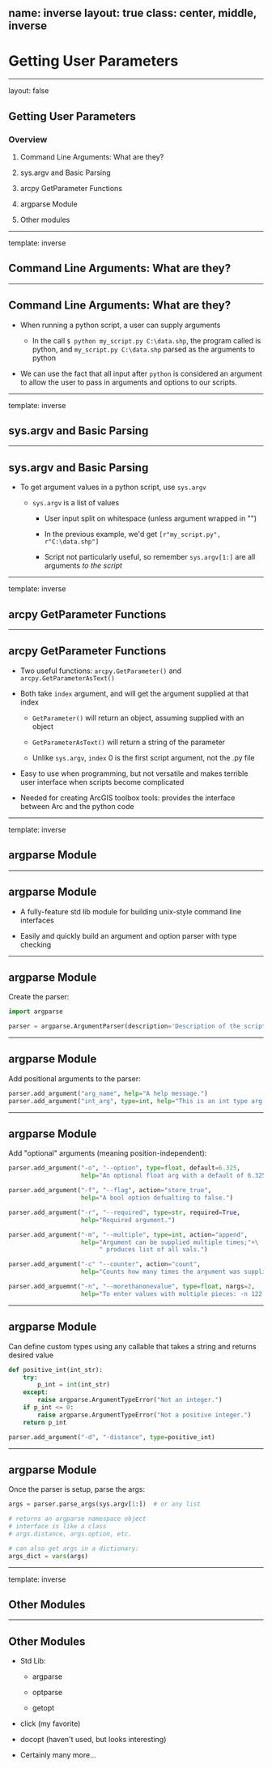 name: inverse
layout: true
class: center, middle, inverse
---
# Getting User Parameters
---
layout: false
## Getting User Parameters

### Overview

1. Command Line Arguments: What are they?

2. sys.argv and Basic Parsing

3. arcpy GetParameter Functions

4. argparse Module

5. Other modules
---
template: inverse
## Command Line Arguments: What are they?
---
## Command Line Arguments: What are they?

- When running a python script, a user can supply arguments

    - In the call `$ python my_script.py C:\data.shp`,
      the program called is python, and `my_script.py C:\data.shp`
      parsed as the arguments to python

- We can use the fact that all input after `python` is considered
  an argument to allow the user to pass in arguments and options
  to our scripts.
---
template: inverse
## sys.argv and Basic Parsing
---
## sys.argv and Basic Parsing

- To get argument values in a python script, use `sys.argv`

    - `sys.argv` is a list of values

        - User input split on whitespace (unless argument wrapped in "")
        
        - In the previous example, we'd get `[r"my_script.py", r"C:\data.shp"]`

        - Script not particularly useful, so remember `sys.argv[1:]` are all
          arguments *to the script*
---
template: inverse
## arcpy GetParameter Functions
---
## arcpy GetParameter Functions

- Two useful functions: `arcpy.GetParameter()` and `arcpy.GetParameterAsText()`

- Both take `index` argument, and will get the argument supplied at that index

    - `GetParameter()` will return an object, assuming supplied with an object
    
    - `GetParameterAsText()` will return a string of the parameter

    - Unlike `sys.argv`, `index` 0 is the first script argument, not the .py file

- Easy to use when programming, but not versatile and makes terrible user interface
  when scripts become complicated

- Needed for creating ArcGIS toolbox tools: provides the interface between Arc
  and the python code
---
template: inverse
## argparse Module
---
## argparse Module

- A fully-feature std lib module for building unix-style command line interfaces

- Easily and quickly build an argument and option parser with type checking
---
## argparse Module

Create the parser:

```py
import argparse

parser = argparse.ArgumentParser(description='Description of the script.')
```
---
## argparse Module

Add positional arguments to the parser:

```py
parser.add_argument("arg_name", help="A help message.")
parser.add_argument("int_arg", type=int, help="This is an int type arg.")
```
---
## argparse Module

Add "optional" arguments (meaning position-independent):

```py
parser.add_argument("-o", "--option", type=float, default=6.325,
                    help="An optional float arg with a default of 6.325.")

parser.add_argument("-f", "--flag", action="store_true",
                    help="A bool option defualting to false.")

parser.add_argument("-r", "--required", type=str, required=True,
                    help="Required argument.")

parser.add_argument("-m", "--multiple", type=int, action="append",
                    help="Argument can be supplied multiple times;"+\
                         " produces list of all vals.")

parser.add_argument("-c" "--counter", action="count",
                    help="Counts how many times the argument was supplied.")

parser.add_arguemnt("-n", "--morethanonevalue", type=float, nargs=2,
                    help="To enter values with multiple pieces: -n 122.43 45.63")
```
---
## argparse Module

Can define custom types using any callable that
takes a string and returns desired value

```py
def positive_int(int_str):
    try:
        p_int = int(int_str)
    except:
        raise argparse.ArgumentTypeError("Not an integer.")
    if p_int <= 0:
        raise argparse.ArgumentTypeError("Not a positive integer.")
    return p_int

parser.add_argument("-d", "-distance", type=positive_int)
```
---
## argparse Module

Once the parser is setup, parse the args:

```py
args = parser.parse_args(sys.argv[1:])  # or any list

# returns an argparse namespace object
# interface is like a class
# args.distance, args.option, etc.

# can also get args in a dictionary:
args_dict = vars(args)
```
---
template: inverse
## Other Modules
---
## Other Modules

- Std Lib:
  
  - argparse
  
  - optparse
  
  - getopt

- click (my favorite)

- docopt (haven't used, but looks interesting)

- Certainly many more...
